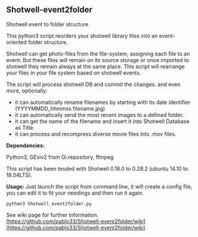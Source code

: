 ## Shotwell-event2folder
Shotwell event to folder structure  

This python3 script reorders your shotwell library files into an event-oriented folder structure.  

Shotwell can get photo-files from the file-system, assigning each file to an event. But these files will remain on its source storage or once imported to shotwell they remain always at the same place.
This script will rearrange your files in your file system based on shotwell events.

The script will process shotwell DB and commit the changes.
and even more, optionally:
- it can automatically rename filenames by starting with its date identifier (YYYYMMDD_hhmmss filename.jpg)  
- it can automatically send the most recent images to a defined folder.  
- it can get the name of the filename and insert it into Shotwell Database as Title.  
- it can process and recompress diverse movie files into .mov files.  

**Dependencies:**

Python3, GExiv2 from Gi.repository, ffmpeg  

This script has been tesded with Shotwell 0.18.0 to 0.28.2 (ubuntu 14.10 to 18.04LTS).

**Usage:**
Just launch the script from command line, it will create a config file, you can edit it to fit your needings and then run it again.

	python3 Shotwell_event2folder.py


See wiki page for further information. 
[https://github.com/pablo33/Shotwell-event2folder/wiki](https://github.com/pablo33/Shotwell-event2folder/wiki)

